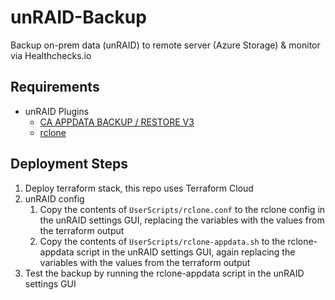 # unRAID-Backup
Backup on-prem data (unRAID) to remote server (Azure Storage) & monitor via Healthchecks.io

## Requirements
- unRAID Plugins
  - [CA APPDATA BACKUP / RESTORE V3](https://forums.unraid.net/topic/132721-plugin-ca-appdata-backup-restore-v3)
  - [rclone](https://forums.unraid.net/topic/51633-plugin-rclone/)

## Deployment Steps
1. Deploy terraform stack, this repo uses Terraform Cloud
2. unRAID config
   1. Copy the contents of `UserScripts/rclone.conf` to the rclone config in the unRAID settings GUI, replacing the variables with the values from the terraform output
   2. Copy the contents of `UserScripts/rclone-appdata.sh` to the rclone-appdata script in the unRAID settings GUI, again replacing the variables with the values from the terraform output
3. Test the backup by running the rclone-appdata script in the unRAID settings GUI